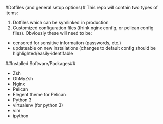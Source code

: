 #Dotfiles (and general setup options)#
This repo will contain two types of items:

1.	Dotfiles which can be symlinked in production
2.	Customized configuration files (think nginx config, or pelican config files). Obviously these will need to be:

- censored for sensitive informaiton (passwords, etc.)
- updateable on new installations (changes to default config should be highlighted/easily-identifable

##Installed Software/Packages##
- Zsh
- OhMyZsh
- Nginx
- Pelican
- Elegent theme for Pelican
- Python 3
- virtualenv (for python 3)
- vim
- ipython
